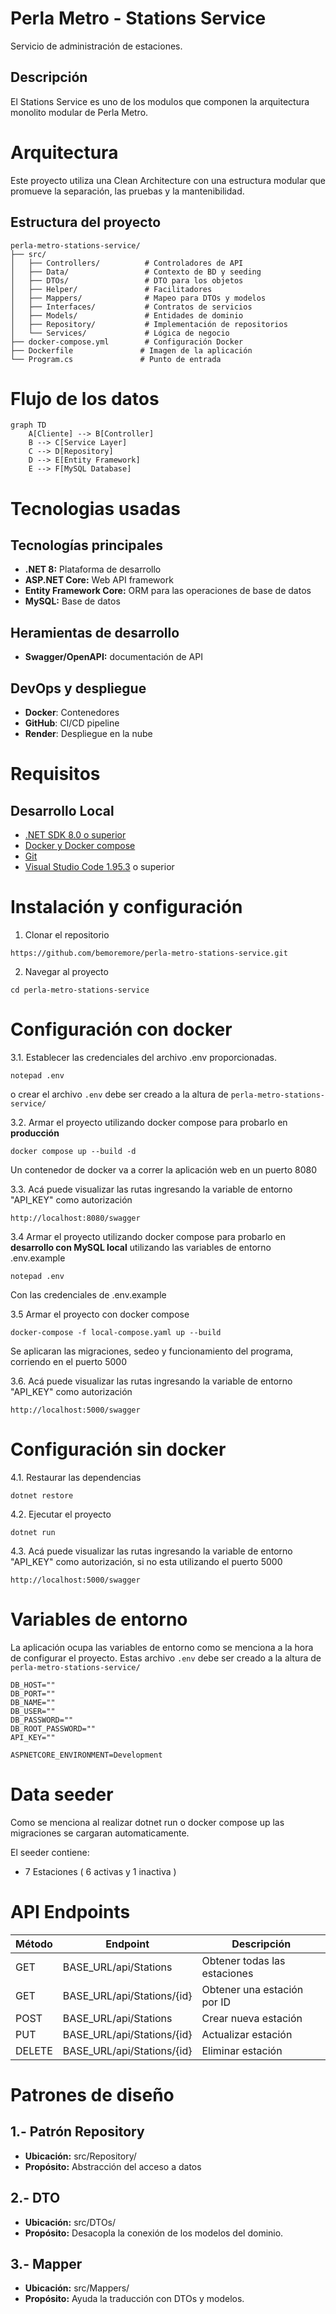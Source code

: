 # Perla Metro - Stations Service

Servicio de administración de estaciones.

## Descripción

El Stations Service es uno de los modulos que componen la arquitectura monolito modular de Perla Metro.

# Arquitectura

Este proyecto utiliza una Clean Architecture con una estructura modular que promueve la separación,
las pruebas y la mantenibilidad. 

## Estructura del proyecto
```
perla-metro-stations-service/
├── src/
│   ├── Controllers/          # Controladores de API
│   ├── Data/                 # Contexto de BD y seeding
│   ├── DTOs/                 # DTO para los objetos
│   ├── Helper/               # Facilitadores
│   ├── Mappers/              # Mapeo para DTOs y modelos
│   ├── Interfaces/           # Contratos de servicios
│   ├── Models/               # Entidades de dominio
│   ├── Repository/           # Implementación de repositorios
│   └── Services/             # Lógica de negocio
├── docker-compose.yml        # Configuración Docker
├── Dockerfile               # Imagen de la aplicación
└── Program.cs               # Punto de entrada
```
# Flujo de los datos

```mermaid
graph TD
    A[Cliente] --> B[Controller]
    B --> C[Service Layer]
    C --> D[Repository]
    D --> E[Entity Framework]
    E --> F[MySQL Database]
```
# Tecnologias usadas

## Tecnologías principales

- **.NET 8:** Plataforma de desarrollo
- **ASP.NET Core:** Web API framework
- **Entity Framework Core:** ORM para las operaciones de base de datos
- **MySQL:** Base de datos
  
## Heramientas de desarrollo

- **Swagger/OpenAPI:** documentación de API

## DevOps y despliegue

- **Docker**: Contenedores
- **GitHub**: CI/CD pipeline
- **Render**: Despliegue en la nube

# Requisitos

## Desarrollo Local

- [.NET SDK 8.0 o superior](https://dotnet.microsoft.com/es-es/download)
- [Docker y Docker compose](https://www.docker.com/products/docker-desktop/)
- [Git](https://git-scm.com/)
- [Visual Studio Code 1.95.3](https://code.visualstudio.com/download) o superior

# Instalación y configuración

1. Clonar el repositorio
```
https://github.com/bemoremore/perla-metro-stations-service.git
```
2. Navegar al proyecto
```
cd perla-metro-stations-service
```

# Configuración con docker

3.1. Establecer las credenciales del archivo .env proporcionadas.

```
notepad .env
```
o crear el archivo `.env` debe ser creado a la altura de `perla-metro-stations-service/`

3.2. Armar el proyecto utilizando docker compose para probarlo en **producción**

```
docker compose up --build -d
```
Un contenedor de docker va a correr la aplicación web en un puerto 8080

3.3. Acá puede visualizar las rutas ingresando la variable de entorno "API_KEY" como autorización
```
http://localhost:8080/swagger
```

3.4 Armar el proyecto utilizando docker compose para probarlo en **desarrollo con MySQL local** utilizando las variables de entorno .env.example

```
notepad .env
```

Con las credenciales de .env.example

3.5 Armar el proyecto con docker compose

```
docker-compose -f local-compose.yaml up --build
```

Se aplicaran las migraciones, sedeo y funcionamiento del programa, corriendo en el puerto 5000

3.6. Acá puede visualizar las rutas ingresando la variable de entorno "API_KEY" como autorización

```
http://localhost:5000/swagger
```

# Configuración sin docker

4.1. Restaurar las dependencias

```
dotnet restore
```

4.2. Ejecutar el proyecto

```
dotnet run
```

4.3. Acá puede visualizar las rutas ingresando la variable de entorno "API_KEY" como autorización, si no esta utilizando el puerto 5000

```
http://localhost:5000/swagger
```
# Variables de entorno

La aplicación ocupa las variables de entorno como se menciona a la hora de configurar el proyecto.
Estas archivo `.env` debe ser creado a la altura de `perla-metro-stations-service/`

```
DB_HOST=""
DB_PORT=""
DB_NAME=""
DB_USER=""
DB_PASSWORD=""
DB_ROOT_PASSWORD=""
API_KEY=""

ASPNETCORE_ENVIRONMENT=Development
```

# Data seeder

Como se menciona al realizar dotnet run o docker compose up las migraciones se cargaran automaticamente.

El seeder contiene:

- 7 Estaciones ( 6 activas y 1 inactiva )

# API Endpoints

| Método   | Endpoint | Descripción   |
|----------|------|----------|
| GET      | BASE_URL/api/Stations  | Obtener todas las estaciones   |
| GET   | BASE_URL/api/Stations/{id}   | Obtener una estación por ID |
| POST    | BASE_URL/api/Stations  | Crear nueva estación|
| PUT     | BASE_URL/api/Stations/{id} | Actualizar estación | 
| DELETE | BASE_URL/api/Stations/{id} | Eliminar estación | 

# Patrones de diseño

## 1.- Patrón Repository

- **Ubicación:** src/Repository/
- **Propósito:** Abstracción del acceso a datos
  
## 2.- DTO

- **Ubicación:** src/DTOs/
- **Propósito:** Desacopla la conexión de los modelos del dominio.

## 3.- Mapper

- **Ubicación:** src/Mappers/
- **Propósito:** Ayuda la traducción con DTOs y modelos.
  



